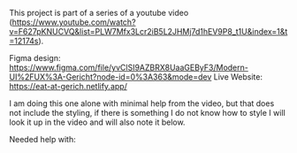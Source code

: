 This project is part of a series of a youtube video (https://www.youtube.com/watch?v=F627pKNUCVQ&list=PLW7Mfx3Lcr2iB5L2JHMj7d1hEV9P8_t1U&index=1&t=12174s).

Figma design:
https://www.figma.com/file/yvClSI9AZBRX8UaaGEByF3/Modern-UI%2FUX%3A-Gericht?node-id=0%3A363&mode=dev
Live Website:
https://eat-at-gerich.netlify.app/

I am doing this one alone with minimal help from the video, but that does not include the styling, if there is something I do not know how to style I will look it up in the video and will also note it below.

Needed help with:
